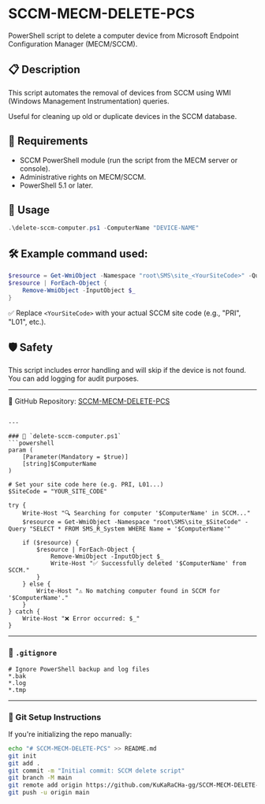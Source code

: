 # SCCM-MECM-DELETE-PCS

PowerShell script to delete a computer device from Microsoft Endpoint Configuration Manager (MECM/SCCM).

## 📋 Description
This script automates the removal of devices from SCCM using WMI (Windows Management Instrumentation) queries.

Useful for cleaning up old or duplicate devices in the SCCM database.

## 🧠 Requirements

- SCCM PowerShell module (run the script from the MECM server or console).
- Administrative rights on MECM/SCCM.
- PowerShell 5.1 or later.

## 🚀 Usage

```powershell
.\delete-sccm-computer.ps1 -ComputerName "DEVICE-NAME"
```

## 🛠 Example command used:

```powershell
$resource = Get-WmiObject -Namespace "root\SMS\site_<YourSiteCode>" -Query "SELECT * FROM SMS_R_System WHERE Name = 'DEVICE-NAME'"
$resource | ForEach-Object {
    Remove-WmiObject -InputObject $_
}
```

✅ Replace `<YourSiteCode>` with your actual SCCM site code (e.g., "PRI", "L01", etc.).

## 🛡️ Safety
This script includes error handling and will skip if the device is not found.  
You can add logging for audit purposes.

---

📁 GitHub Repository: [SCCM-MECM-DELETE-PCS](https://github.com/KuKaRaCHa-gg/SCCM-MECM-DELETE-PCS)
```

---

### 📜 `delete-sccm-computer.ps1`
```powershell
param (
    [Parameter(Mandatory = $true)]
    [string]$ComputerName
)

# Set your site code here (e.g. PRI, L01...)
$SiteCode = "YOUR_SITE_CODE"

try {
    Write-Host "🔍 Searching for computer '$ComputerName' in SCCM..."
    $resource = Get-WmiObject -Namespace "root\SMS\site_$SiteCode" -Query "SELECT * FROM SMS_R_System WHERE Name = '$ComputerName'"
    
    if ($resource) {
        $resource | ForEach-Object {
            Remove-WmiObject -InputObject $_
            Write-Host "✅ Successfully deleted '$ComputerName' from SCCM."
        }
    } else {
        Write-Host "⚠️ No matching computer found in SCCM for '$ComputerName'."
    }
} catch {
    Write-Host "❌ Error occurred: $_"
}
```

---

### 🛑 `.gitignore`
```gitignore
# Ignore PowerShell backup and log files
*.bak
*.log
*.tmp
```

---

### 🚀 Git Setup Instructions

If you're initializing the repo manually:

```bash
echo "# SCCM-MECM-DELETE-PCS" >> README.md
git init
git add .
git commit -m "Initial commit: SCCM delete script"
git branch -M main
git remote add origin https://github.com/KuKaRaCHa-gg/SCCM-MECM-DELETE-PCS.git
git push -u origin main
```
